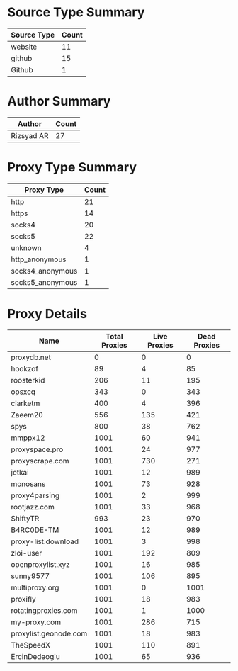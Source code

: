 # Source Type Summary

| Source Type | Count |
|-------------|-------|
| website | 11 |
| github | 15 |
| Github | 1 |


# Author Summary

| Author | Count |
|--------|-------|
| Rizsyad AR | 27 |


# Proxy Type Summary

| Proxy Type | Count |
|------------|-------|
| http | 21 |
| https | 14 |
| socks4 | 20 |
| socks5 | 22 |
| unknown | 4 |
| http_anonymous | 1 |
| socks4_anonymous | 1 |
| socks5_anonymous | 1 |


# Proxy Details

| Name | Total Proxies | Live Proxies | Dead Proxies |
|------|---------------|--------------|---------------|
| proxydb.net | 0 | 0 | 0 |
| hookzof | 89 | 4 | 85 |
| roosterkid | 206 | 11 | 195 |
| opsxcq | 343 | 0 | 343 |
| clarketm | 400 | 4 | 396 |
| Zaeem20 | 556 | 135 | 421 |
| spys | 800 | 38 | 762 |
| mmppx12 | 1001 | 60 | 941 |
| proxyspace.pro | 1001 | 24 | 977 |
| proxyscrape.com | 1001 | 730 | 271 |
| jetkai | 1001 | 12 | 989 |
| monosans | 1001 | 73 | 928 |
| proxy4parsing | 1001 | 2 | 999 |
| rootjazz.com | 1001 | 33 | 968 |
| ShiftyTR | 993 | 23 | 970 |
| B4RC0DE-TM | 1001 | 12 | 989 |
| proxy-list.download | 1001 | 3 | 998 |
| zloi-user | 1001 | 192 | 809 |
| openproxylist.xyz | 1001 | 16 | 985 |
| sunny9577 | 1001 | 106 | 895 |
| multiproxy.org | 1001 | 0 | 1001 |
| proxifly | 1001 | 18 | 983 |
| rotatingproxies.com | 1001 | 1 | 1000 |
| my-proxy.com | 1001 | 286 | 715 |
| proxylist.geonode.com | 1001 | 18 | 983 |
| TheSpeedX | 1001 | 110 | 891 |
| ErcinDedeoglu | 1001 | 65 | 936 |
